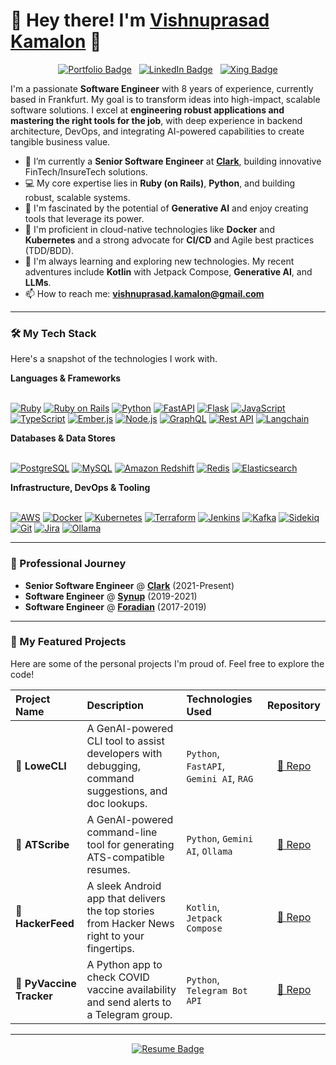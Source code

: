 # 👋 Hey there! I'm [Vishnuprasad Kamalon](https://vpk11.github.io/) 🚀

<p align="center">
  <a href="https://vpk11.github.io/"><img src="https://img.shields.io/badge/Portfolio-vpk11.github.io-blue?style=for-the-badge&logo=google-chrome&logoColor=white" alt="Portfolio Badge"></a> &nbsp;
  <a href="https://linkedin.com/in/vpk11"><img src="https://img.shields.io/badge/LinkedIn-Vishnuprasad_Kamalon-blue?style=for-the-badge&logo=linkedin" alt="LinkedIn Badge"></a> &nbsp;
  <a href="https://www.xing.com/profile/Vishnuprasad_Kamalon"><img src="https://img.shields.io/badge/Xing-Vishnuprasad_Kamalon-026466?style=for-the-badge&logo=xing&logoColor=white" alt="Xing Badge"></a>
</p>

I'm a passionate **Software Engineer** with 8 years of experience, currently based in Frankfurt. My goal is to transform ideas into high-impact, scalable software solutions. I excel at **engineering robust applications and mastering the right tools for the job**, with deep experience in backend architecture, DevOps, and integrating AI-powered capabilities to create tangible business value.


- 🔭 I’m currently a **Senior Software Engineer** at **[Clark](https://clark.de)**, building innovative FinTech/InsureTech solutions.
- 💻 My core expertise lies in **Ruby (on Rails)**, **Python**, and building robust, scalable systems.
- 🧠 I'm fascinated by the potential of **Generative AI** and enjoy creating tools that leverage its power.
- 🔧 I'm proficient in cloud-native technologies like **Docker** and **Kubernetes** and a strong advocate for **CI/CD** and Agile best practices (TDD/BDD).
- 🌱 I'm always learning and exploring new technologies. My recent adventures include **Kotlin** with Jetpack Compose, **Generative AI**, and **LLMs**.
- 📫 How to reach me: **[vishnuprasad.kamalon@gmail.com](mailto:vishnuprasad.kamalon@gmail.com)**

---

### 🛠️ My Tech Stack

Here's a snapshot of the technologies I work with.

<summary><b>Languages & Frameworks</b></summary>
<br/>
<p align="left">
  <a href="#"><img alt="Ruby" src="https://img.shields.io/badge/Ruby-CC342D?logo=ruby&logoColor=white"></a>
  <a href="#"><img alt="Ruby on Rails" src="https://img.shields.io/badge/Rails-CC0000?logo=rubyonrails&logoColor=white"></a>
  <a href="#"><img alt="Python" src="https://img.shields.io/badge/Python-3776AB?logo=python&logoColor=white"></a>
  <a href="#"><img alt="FastAPI" src="https://img.shields.io/badge/FastAPI-009688?logo=fastapi&logoColor=white"></a>
  <a href="#"><img alt="Flask" src="https://img.shields.io/badge/Flask-000000?logo=flask&logoColor=white"></a>
  <a href="#"><img alt="JavaScript" src="https://img.shields.io/badge/JavaScript-F7DF1E?logo=javascript&logoColor=black"></a>
  <a href="#"><img alt="TypeScript" src="https://img.shields.io/badge/TypeScript-3178C6?logo=typescript&logoColor=white"></a>
  <a href="#"><img alt="Ember.js" src="https://img.shields.io/badge/Ember.js-E04E39?logo=ember.js&logoColor=white"></a>
  <a href="#"><img alt="Node.js" src="https://img.shields.io/badge/Node.js-339933?logo=nodedotjs&logoColor=white"></a>
  <a href="#"><img alt="GraphQL" src="https://img.shields.io/badge/GraphQL-E10098?logo=graphql&logoColor=white"></a>
  <a href="#"><img alt="Rest API" src="https://img.shields.io/badge/REST_API-000000?logo=dependabot&logoColor=white"></a>
  <a href="#"><img alt="Langchain" src="https://img.shields.io/badge/Langchain-008639?&logo=langchain&logoColor=white"></a>
</p>

<summary><b>Databases & Data Stores</b></summary>
<br/>
<p align="left">
  <a href="#"><img alt="PostgreSQL" src="https://img.shields.io/badge/PostgreSQL-4169E1?logo=postgresql&logoColor=white"></a>
  <a href="#"><img alt="MySQL" src="https://img.shields.io/badge/MySQL-4479A1?logo=mysql&logoColor=white"></a>
  <a href="#"><img alt="Amazon Redshift" src="https://img.shields.io/badge/Redshift-8C4FFF?logo=amazon-redshift&logoColor=white"></a>
  <a href="#"><img alt="Redis" src="https://img.shields.io/badge/Redis-DC382D?logo=redis&logoColor=white"></a>
  <a href="#"><img alt="Elasticsearch" src="https://img.shields.io/badge/Elasticsearch-005571?logo=elasticsearch&logoColor=white"></a>
</p>


<summary><b>Infrastructure, DevOps & Tooling</b></summary>
<br/>
<p align="left">
  <a href="#"><img alt="AWS" src="https://img.shields.io/badge/AWS-232F3E?logo=amazonaws&logoColor=white"></a>
  <a href="#"><img alt="Docker" src="https://img.shields.io/badge/Docker-2496ED?logo=docker&logoColor=white"></a>
  <a href="#"><img alt="Kubernetes" src="https://img.shields.io/badge/Kubernetes-326CE5?logo=kubernetes&logoColor=white"></a>
  <a href="#"><img alt="Terraform" src="https://img.shields.io/badge/Terraform-7B42BC?logo=terraform&logoColor=white"></a>
  <a href="#"><img alt="Jenkins" src="https://img.shields.io/badge/Jenkins-D24939?logo=jenkins&logoColor=white"></a>
  <a href="#"><img alt="Kafka" src="https://img.shields.io/badge/Kafka-231F20?logo=apachekafka&logoColor=white"></a>
  <a href="#"><img alt="Sidekiq" src="https://img.shields.io/badge/Sidekiq-A40E01?logo=sidekiq&logoColor=white"></a>
  <a href="#"><img alt="Git" src="https://img.shields.io/badge/Git-F05032?logo=git&logoColor=white"></a>
  <a href="#"><img alt="Jira" src="https://img.shields.io/badge/Jira-0052CC?logo=jira&logoColor=white"></a>
  <a href="#"><img alt="Ollama" src="https://img.shields.io/badge/Ollama-232F3E?&logo=ollama&logoColor=white"></a>
</p>

---

### 💼 Professional Journey

- **Senior Software Engineer** @ **[Clark](https://clark.de)** (2021-Present)
- **Software Engineer** @ **[Synup](https://synup.com)** (2019-2021)
- **Software Engineer** @ **[Foradian](https://foradian.com)** (2017-2019)

---

### 📂 My Featured Projects

Here are some of the personal projects I'm proud of. Feel free to explore the code!

| Project Name | Description | Technologies Used | Repository |
| :--- | :--- | :--- | :---: |
| 🤖 **LoweCLI** | A GenAI-powered CLI tool to assist developers with debugging, command suggestions, and doc lookups. | `Python`, `FastAPI`, `Gemini AI`, `RAG` | [🔗 Repo](https://github.com/vpk11/lowe-cli) |
| 📄 **ATScribe** | A GenAI-powered command-line tool for generating ATS-compatible resumes. | `Python`, `Gemini AI`, `Ollama` | [🔗 Repo](https://github.com/vpk11/atscribe) |
| 📰 **HackerFeed** | A sleek Android app that delivers the top stories from Hacker News right to your fingertips. | `Kotlin`, `Jetpack Compose` | [🔗 Repo](https://github.com/vpk11/HackerFeed) |
| 💉 **PyVaccine Tracker** | A Python app to check COVID vaccine availability and send alerts to a Telegram group. | `Python`, `Telegram Bot API` | [🔗 Repo](https://github.com/vpk11/PyVaccineTracker) |

---

<p align="center">
  <a href="https://vpk11.github.io/resume">
    <img src="https://img.shields.io/badge/View_My-Resume-c14438?style=for-the-badge&logo=adobe-acrobat-reader&logoColor=white" alt="Resume Badge">
  </a>
</p>

